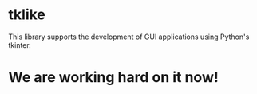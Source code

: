 # tklike
This library supports the development of GUI applications using Python's tkinter.

# We are working hard on it now!